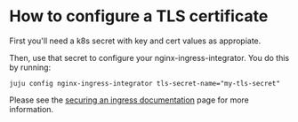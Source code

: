 # How to configure a TLS certificate

First you'll need a k8s secret with key and cert values as appropiate.

Then, use that secret to configure your nginx-ingress-integrator. You do this by running:
```
juju config nginx-ingress-integrator tls-secret-name="my-tls-secret"
```

Please see the [securing an ingress documentation](https://charmhub.io/nginx-ingress-integrator/docs/secure-an-ingress-with-tls) page for more information.
